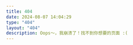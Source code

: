```yaml
---
title: 404
date: 2024-08-07 14:04:29
type: "404"
layout: "404"
description: Oops～，我崩溃了！找不到你想要的页面 :(
---
```

